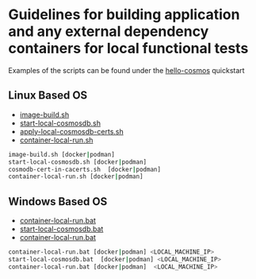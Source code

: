 # Guidelines for building application and any external dependency containers for local functional tests

Examples of the scripts can be found under the [hello-cosmos](https://github.com/cariad-cloud/residency-hello-cosmos)  quickstart

## Linux Based OS

* [image-build.sh](https://github.com/cariad-cloud/residency-hello-cosmos/blob/main/image-build.sh)
* [start-local-cosmosdb.sh](https://github.com/cariad-cloud/residency-hello-cosmos/blob/main/image-build.sh)
* [apply-local-cosmosdb-certs.sh](https://github.com/cariad-cloud/residency-hello-cosmos/blob/main/apply-local-cosmosdb-certs.sh)
* [container-local-run.sh](https://github.com/cariad-cloud/residency-hello-cosmos/blob/main/container-local-run.sh)

```bash
image-build.sh [docker|podman]
start-local-cosmosdb.sh [docker|podman]
cosmodb-cert-in-cacerts.sh  [docker|podman]
container-local-run.sh [docker|podman]
```
## Windows Based OS

* [container-local-run.bat](https://github.com/cariad-cloud/residency-hello-cosmos/blob/main/container-local-run.bat)
* [start-local-cosmosdb.bat](https://github.com/cariad-cloud/residency-hello-cosmos/blob/main/start-local-cosmosdb.bat)
* [container-local-run.bat](https://github.com/cariad-cloud/residency-hello-cosmos/blob/main/container-local-run.bat)

```BASH
container-local-run.bat [docker|podman] <LOCAL_MACHINE_IP>
start-local-cosmosdb.bat  [docker|podman] <LOCAL_MACHINE_IP>
container-local-run.bat [docker|podman]  <LOCAL_MACHINE_IP>
```
